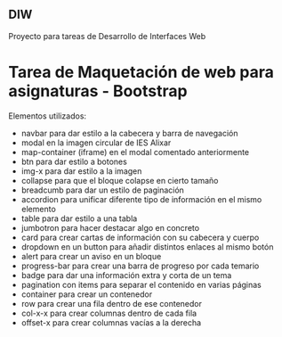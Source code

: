 ## DIW
Proyecto para tareas de Desarrollo de Interfaces Web
# Tarea de Maquetación de web para asignaturas - Bootstrap
Elementos utilizados:
- navbar para dar estilo a la cabecera y barra de navegación
- modal en la imagen circular de IES Alixar
- map-container (iframe) en el modal comentado anteriormente
- btn para dar estilo a botones
- img-x para dar estilo a la imagen
- collapse para que el bloque colapse en cierto tamaño
- breadcumb para dar un estilo de paginación
- accordion para unificar diferente tipo de información en el mismo elemento
- table para dar estilo a una tabla
- jumbotron para hacer destacar algo en concreto
- card para crear cartas de información con su cabecera y cuerpo
- dropdown en un button para añadir distintos enlaces al mismo botón
- alert para crear un aviso en un bloque
- progress-bar para crear una barra de progreso por cada temario
- badge para dar una información extra y corta de un tema
- pagination con items para separar el contenido en varias páginas
- container para crear un contenedor
- row para crear una fila dentro de ese contenedor
- col-x-x para crear columnas dentro de cada fila
- offset-x para crear columnas vacías a la derecha
